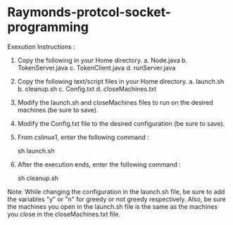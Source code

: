 # Raymonds-protcol-socket-programming
Exexution Instructions :

1. Copy the following in your Home directory. 
	a. Node.java
	b. TokenServer.java
	c. TokenClient.java
	d. runServer.java

2. Copy the following text/script files in your Home directory.
	a. launch.sh
	b. cleanup.sh
	c. Config.txt
	d. closeMachines.txt

3. Modify the launch.sh and closeMachines files to run on the desired 	       machines (be sure to save).

4. Modify the Config.txt file to the desired configuration (be sure to save).

5. From cslinux1, enter the following command : 

	sh launch.sh

6. After the execution ends, enter the following command :
	 
	sh cleanup.sh

Note: While changing the configuration in the launch.sh file, be sure to add the variables "y" or "n" for greedy or not greedy respectively. Also, be sure the machines you open in the launch.sh file is the same as the machines you close in the closeMachines.txt file.
